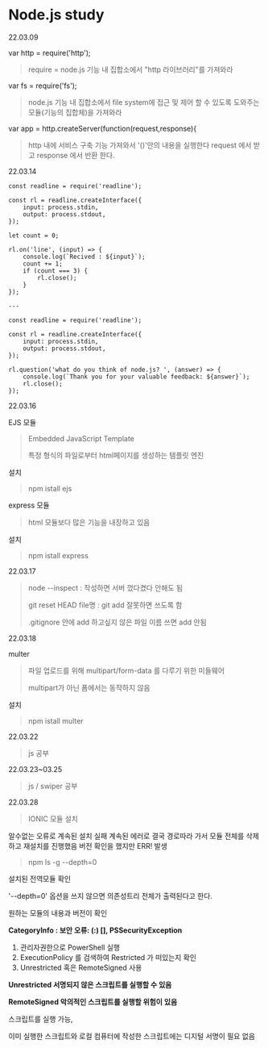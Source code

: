 # Node.js study

22.03.09

var http = require('http');
> require = node.js 기능 내 집합소에서 "http 라이브러리"를 가져와라 

var fs = require('fs');
> node.js 기능 내 집합소에서 file system에 접근 및 제어 할 수 있도록 도와주는 모듈(기능의 집합체)을 가져와라

var app = http.createServer(function(request,response){
> http 내에 서비스 구축 기능 가져와서 '()'안의 내용을 실행한다
> request 에서 받고 response 에서 반환 한다.


22.03.14 
```
const readline = require('readline');

const rl = readline.createInterface({
    input: process.stdin,
    output: process.stdout,
});

let count = 0;
 
rl.on('line', (input) => {
    console.log(`Recived : ${input}`);
    count += 1;
    if (count === 3) {
        rl.close();
    }
});

---

const readline = require('readline');

const rl = readline.createInterface({
    input: process.stdin,
    output: process.stdout,
});

rl.question('what do you think of node.js? ', (answer) => {
    console.log(`Thank you for your valuable feedback: ${answer}`);
    rl.close();
});
```
22.03.16

EJS 모듈
> Embedded JavaScript Template
> 
> 특정 형식의 파일로부터 html페이지를 생성하는 템플릿 엔진

설치 
> npm istall ejs

express 모듈
> html 모듈보다 많은 기능을 내장하고 있음

설치
> npm istall express

22.03.17
>node --inspect : 작성하면 서버 껐다켰다 안해도 됨
>
>git reset HEAD file명 : git add 잘못하면 쓰도록 함
>
>.gitignore 안에 add 하고싶지 않은 파일 이름 쓰면 add 안됨


22.03.18

multer 
> 파일 업로드를 위해 multipart/form-data 를 다루기 위한 미들웨어
> 
> multipart가 아닌 폼에서는 동작하지 않음

설치 
> npm istall multer   

22.03.22 

> js 공부

22.03.23~03.25

> js / swiper 공부

22.03.28
>IONIC 모듈 설치

알수없는 오류로 계속된 설치 실패
계속된 에러로 결국 경로따라 가서 모듈 전체를 삭제하고 재설치를 진행했음
버전 확인을 했지만 ERR! 발생

>npm ls -g --depth=0

설치된 전역모듈 확인

'--depth=0' 옵션을 쓰지 않으면 의존성트리 전체가 출력된다고 한다.

원하는 모듈의 내용과 버전이 확인

**CategoryInfo          : 보안 오류: (:) [], PSSecurityException**

1. 관리자권한으로 PowerShell 실행
2. ExecutionPolicy 를 검색하여 Restricted 가 떠있는지 확인
3. Unrestricted 혹은 RemoteSigned 사용

**Unrestricted 서명되지 않은 스크립트를 실행할 수 있음**

**RemoteSigned 악의적인 스크립트를 실행할 위험이 있음**


스크립트를 실행 가능,

이미 실행한 스크립트와 로컬 컴퓨터에 작성한 스크립트에는 디지털 서명이 필요 없음








